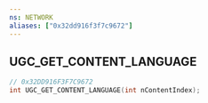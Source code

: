 ```yaml
---
ns: NETWORK
aliases: ["0x32dd916f3f7c9672"]
---
```

## UGC_GET_CONTENT_LANGUAGE

```c
// 0x32DD916F3F7C9672
int UGC_GET_CONTENT_LANGUAGE(int nContentIndex);
```
